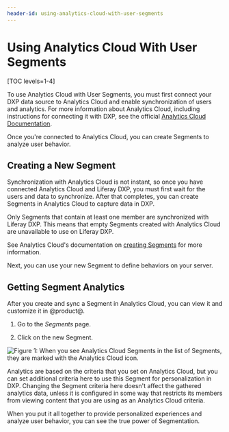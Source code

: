 ```yaml
---
header-id: using-analytics-cloud-with-user-segments
---
```


# Using Analytics Cloud With User Segments

[TOC levels=1-4]

To use Analytics Cloud with User Segments, you must first connect your DXP data
source to Analytics Cloud and enable synchronization of users and analytics. For
more information about Analytics Cloud, including instructions for connecting
it with DXP, see the official
[Analytics Cloud Documentation](https://learn.liferay.com/analytics-cloud/latest/en/connecting-data-sources/connecting-liferay-dxp-to-analytics-cloud.html).

Once you're connected to Analytics Cloud, you can create Segments to analyze
user behavior.

## Creating a New Segment

Synchronization with Analytics Cloud is not instant, so once you have connected
Analytics Cloud and Liferay DXP, you must first wait for the users and data to
synchronize. After that completes, you can create Segments in Analytics Cloud to
capture data in DXP.

Only Segments that contain at least one member are synchronized with Liferay
DXP. This means that empty Segments created with Analytics Cloud are unavailable
to use on Liferay DXP.

See Analytics Cloud's documentation on
[creating Segments](https://help.liferay.com/hc/en-us/articles/360028721412-Creating-User-Segments)
for more information.

Next, you can use your new Segment to define behaviors on your server.

## Getting Segment Analytics

After you create and sync a Segment in Analytics Cloud, you can view it and
customize it in @product@.

1.  Go to the *Segments* page.

2.  Click on the new Segment.

![Figure 1: When you see Analytics Cloud Segments in the list of Segments, they are marked with the Analytics Cloud icon.](../../images/segments-ac-list-item.png)

Analytics are based on the criteria that you set on Analytics Cloud,
but you can set additional criteria here to use this Segment for
personalization in DXP. Changing the Segment criteria here doesn't affect the
gathered analytics data, unless it is configured in some way that restricts its
members from viewing content that you are using as an Analytics Cloud criteria.

When you put it all together to provide personalized experiences and analyze
user behavior, you can see the true power of Segmentation.